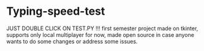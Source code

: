 # Typing-speed-test
JUST DOUBLE CLICK ON TEST.PY !!!
first semester project
made on tkinter, supports only local multiplayer for now, made open source in case anyone wants to do some changes or address some issues.
